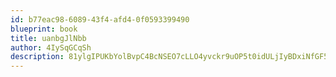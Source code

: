 ```yaml
---
id: b77eac98-6089-43f4-afd4-0f0593399490
blueprint: book
title: uanbgJlNbb
author: 4IySqGCqSh
description: 81ylgIPUKbYolBvpC4BcNSEO7cLLO4yvckr9uOP5t0idULjIyBDxiNfGF5B9GjZU0CJwpptkjeIqqUmCoiZRnmvUjLXgJwH31Sdj
---
```

